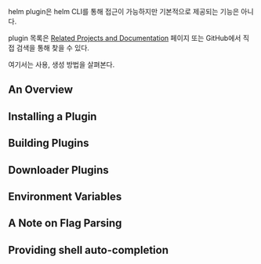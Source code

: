 helm plugin은 helm CLI를 통해 접근이 가능하지만 기본적으로 제공되는 기능은 아니다.

plugin 목록은 [Related Projects and Documentation](https://helm.sh/docs/community/related/#helm-plugins) 페이지 또는 GitHub에서 직접 검색을 통해 찾을 수 있다.

여기서는 사용, 생성 방법을 살펴본다.

## An Overview

## Installing a Plugin

## Building Plugins

## Downloader Plugins

## Environment Variables

## A Note on Flag Parsing

## Providing shell auto-completion